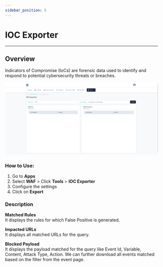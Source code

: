 ```yaml
---
sidebar_position: 5
---
```


# IOC Exporter
---

## Overview

Indicators of Compromise (IoCs) are forensic data used to identify and respond to potential cybersecurity threats or breaches.
   
![FP Finder](/img/waf/v8/docs/ioc.png)

### How to Use:
1. Go to **Apps** 
2. Select **WAF**  > Click **Tools** > **IOC Exporter**
3. Configure the settings 
4. Click on **Export**

### Description

**Matched Rules**  
It displays the rules for which False Positive is generated.

**Impacted URLs**  
It displays all matched URLs for the query.

**Blocked Payload**  
It displays the payload matched for the query like Event Id, Variable, Content, Attack Type, Action.
We can further download all events matched based on the filter from the event page.

